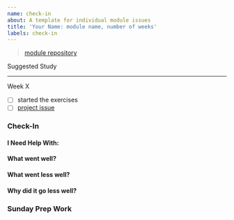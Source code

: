 ```yaml
---
name: check-in
about: A template for individual module issues
title: 'Your Name: module name, number of weeks'
labels: check-in
---
```


<!-- you will create ONE check-in issue per module
  at the beginning of the module you will fill in Suggested Study checklist based on the module repo
  each week of the module you will add a new section to this ONE issue including

  make your issue easy to find:

  - milestone: the current module
  - assign: yourself
-->

<!-- include a link to your fork of the module repository -->

> [module repository](_)

Suggested Study

<!-- create a checklist from the module repo README -->
<!-- one check-box per topic is enough, no need to list each link -->
<!-- check off a topic when you are confident applying the concept in your projects -->

---

<!--
  copy and fill out this section, once for each week in the module
  each week add a new `week-x` label when your check-in is ready for review
-->

Week X

<!--
  be sure to look through the exercises before starting the project. 
  You don’t need to finish them before the project,
  but starting them will help understand the project. 

  your goal each week is to finish the project
  working on exercises should help you finish the project, not get in the way
  you can always come back to study the exercises latersa
-->

- [ ] started the exercises
- [ ] [project issue](your-link-here)

<!-- the next 4 titles are for Wednesday Check-In -->

### Check-In

#### I Need Help With:

#### What went well?

#### What went less well?

#### Why did it go less well?

### Sunday Prep Work

<!-- write in a checklist of prep work for the coming Sunday -->
